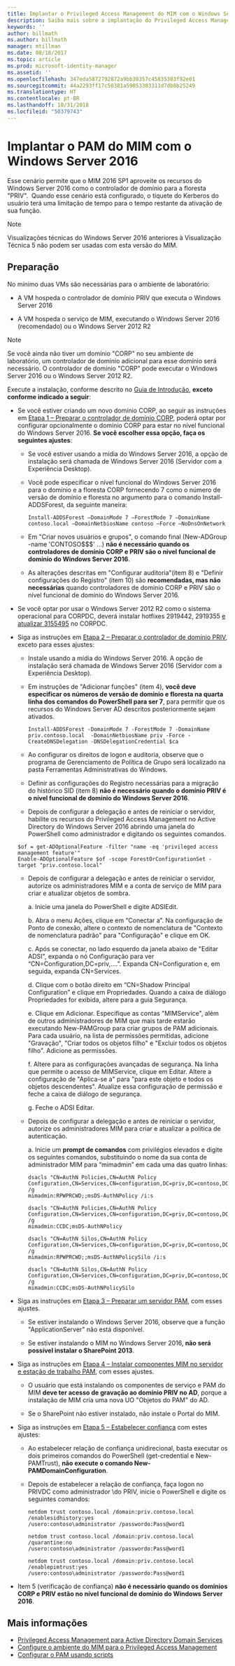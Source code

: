 ```yaml
---
title: Implantar o Privileged Access Management do MIM com o Windows Server 2016 | Microsoft Docs
description: Saiba mais sobre a implantação do Privileged Access Management com o Windows Server 2016
keywords: ''
author: billmath
ms.author: billmath
manager: mtillman
ms.date: 08/18/2017
ms.topic: article
ms.prod: microsoft-identity-manager
ms.assetid: ''
ms.openlocfilehash: 347eda5872792872a9bb30357c45835303f92e01
ms.sourcegitcommit: 44a2293ff17c50381a59053303311d7db8b25249
ms.translationtype: HT
ms.contentlocale: pt-BR
ms.lasthandoff: 10/31/2018
ms.locfileid: "50379743"
---
```

# <a name="deploy-mim-pam-with-windows-server-2016"></a>Implantar o PAM do MIM com o Windows Server 2016


Esse cenário permite que o MIM 2016 SP1 aproveite os recursos do Windows Server 2016 como o controlador de domínio para a floresta "PRIV".  Quando esse cenário está configurado, o tíquete do Kerberos do usuário terá uma limitação de tempo para o tempo restante da ativação de sua função. 

> [!Note]
> Visualizações técnicas do Windows Server 2016 anteriores à Visualização Técnica 5 não podem ser usadas com esta versão do MIM.

## <a name="preparation"></a>Preparação

No mínimo duas VMs são necessárias para o ambiente de laboratório:

-   A VM hospeda o controlador de domínio PRIV que executa o Windows Server 2016

-   A VM hospeda o serviço de MIM, executando o Windows Server 2016 (recomendado) ou o Windows Server 2012 R2

> [!NOTE]
> Se você ainda não tiver um domínio "CORP" no seu ambiente de laboratório, um controlador de domínio adicional para esse domínio será necessário. O controlador de domínio "CORP" pode executar o Windows Server 2016 ou o Windows Server 2012 R2.


Execute a instalação, conforme descrito no [Guia de Introdução](privileged-identity-management-for-active-directory-domain-services.md), **exceto conforme indicado a seguir**:

- Se você estiver criando um novo domínio CORP, ao seguir as instruções em [Etapa 1 – Preparar o controlador de domínio CORP](step-1-prepare-corp-domain.md), poderá optar por configurar opcionalmente o domínio CORP para estar no nível funcional do Windows Server 2016. **Se você escolher essa opção, faça os seguintes ajustes**:

  - Se você estiver usando a mídia do Windows Server 2016, a opção de instalação será chamada de Windows Server 2016 (Servidor com a Experiência Desktop).

  - Você pode especificar o nível funcional do Windows Server 2016 para o domínio e a floresta CORP fornecendo 7 como o número de versão de domínio e floresta no argumento para o comando Install-ADDSForest, da seguinte maneira:
    ```
    Install-ADDSForest –DomainMode 7 –ForestMode 7 –DomainName contoso.local –DomainNetbiosName contoso –Force –NoDnsOnNetwork
    ```
  - Em "Criar novos usuários e grupos", o comando final (New-ADGroup -name 'CONTOSO\$\$\$' …) **não é necessário quando os controladores de domínio CORP e PRIV são o nível funcional de domínio do Windows Server 2016**.

  - As alterações descritas em "Configurar auditoria"(item 8) e "Definir configurações do Registro" (item 10) são **recomendadas, mas não necessárias** quando controladores de domínio CORP e PRIV são o nível funcional de domínio do Windows Server 2016.

- Se você optar por usar o Windows Server 2012 R2 como o sistema operacional para CORPDC, deverá instalar hotfixes 2919442, 2919355 [e atualizar 3155495](http://support.microsoft.com/kb/3156418) no CORPDC.

- Siga as instruções em [Etapa 2 – Preparar o controlador de domínio PRIV](step-2-prepare-priv-domain-controller.md), exceto para esses ajustes:

  -   Instale usando a mídia do Windows Server 2016. A opção de instalação será chamada de Windows Server 2016 (Servidor com a Experiência Desktop).

  -   Em instruções de "Adicionar funções" (item 4), **você deve especificar os números de versão de domínio e floresta na quarta linha dos comandos do PowerShell para ser 7**, para permitir que os recursos do Windows Server AD descritos posteriormente sejam ativados.

      ```
      Install-ADDSForest -DomainMode 7 -ForestMode 7 -DomainName priv.contoso.local  -DomainNetbiosName priv -Force -CreateDNSDelegation -DNSDelegationCredential $ca
      ```  

  -   Ao configurar os direitos de logon e auditoria, observe que o programa de Gerenciamento de Política de Grupo será localizado na pasta Ferramentas Administrativas do Windows.

  -   Definir as configurações do Registro necessárias para a migração do histórico SID (item 8) **não é necessário quando o domínio PRIV é o nível funcional de domínio do Windows Server 2016**.

  -   Depois de configurar a delegação e antes de reiniciar o servidor, habilite os recursos do Privileged Access Management no Active Directory do Windows Server 2016 abrindo uma janela do PowerShell como administrador e digitando os seguintes comandos.

  ```
  $of = get-ADOptionalFeature -filter "name -eq 'privileged access management feature'"
  Enable-ADOptionalFeature $of -scope ForestOrConfigurationSet -target "priv.contoso.local"
  ```

  - Depois de configurar a delegação e antes de reiniciar o servidor, autorize os administradores MIM e a conta de serviço de MIM para criar e atualizar objetos de sombra.

    a. Inicie uma janela do PowerShell e digite ADSIEdit.

    b. Abra o menu Ações, clique em “Conectar a”. Na configuração de Ponto de conexão, altere o contexto de nomenclatura de "Contexto de nomenclatura padrão" para "Configuração" e clique em OK.

    c. Após se conectar, no lado esquerdo da janela abaixo de "Editar ADSI", expanda o nó Configuração para ver “CN=Configuration,DC=priv,....”. Expanda CN=Configuration e, em seguida, expanda CN=Services.

    d. Clique com o botão direito em “CN=Shadow Principal Configuration” e clique em Propriedades. Quando a caixa de diálogo Propriedades for exibida, altere para a guia Segurança.

    e. Clique em Adicionar. Especifique as contas "MIMService", além de outros administradores de MIM que mais tarde estarão executando New-PAMGroup para criar grupos de PAM adicionais. Para cada usuário, na lista de permissões permitidas, adicione "Gravação", "Criar todos os objetos filho" e "Excluir todos os objetos filho". Adicione as permissões.

    f. Altere para as configurações avançadas de segurança. Na linha que permite o acesso de MIMService, clique em Editar. Altere a configuração de "Aplica-se a" para "para este objeto e todos os objetos descendentes". Atualize essa configuração de permissão e feche a caixa de diálogo de segurança.

    g. Feche o ADSI Editar.

  - Depois de configurar a delegação e antes de reiniciar o servidor, autorize os administradores MIM para criar e atualizar a política de autenticação.

    a.  Inicie um **prompt de comandos** com privilégios elevados e digite os seguintes comandos, substituindo o nome da sua conta de administrador MIM para “mimadmin” em cada uma das quatro linhas:
    ```
    dsacls "CN=AuthN Policies,CN=AuthN Policy
    Configuration,CN=Services,CN=configuration,DC=priv,DC=contoso,DC=local" /g
    mimadmin:RPWPRCWD;;msDS-AuthNPolicy /i:s

    dsacls "CN=AuthN Policies,CN=AuthN Policy
    Configuration,CN=Services,CN=configuration,DC=priv,DC=contoso,DC=local" /g
    mimadmin:CCDC;msDS-AuthNPolicy

    dsacls "CN=AuthN Silos,CN=AuthN Policy
    Configuration,CN=Services,CN=configuration,DC=priv,DC=contoso,DC=local" /g
    mimadmin:RPWPRCWD;;msDS-AuthNPolicySilo /i:s

    dsacls "CN=AuthN Silos,CN=AuthN Policy
    Configuration,CN=Services,CN=configuration,DC=priv,DC=contoso,DC=local" /g
    mimadmin:CCDC;msDS-AuthNPolicySilo
    ```


- Siga as instruções em [Etapa 3 – Preparar um servidor PAM](step-3-prepare-pam-server.md), com esses ajustes.

  -   Se estiver instalando o Windows Server 2016, observe que a função "ApplicationServer" não está disponível.

  -   Se estiver instalando o MIM no Windows Server 2016, **não será possível instalar o SharePoint 2013**.

- Siga as instruções em [Etapa 4 – Instalar componentes MIM no servidor e estação de trabalho PAM](step-4-install-mim-components-on-pam-server.md), com esses ajustes.

  -   O usuário que está instalando os componentes de serviço e PAM do MIM **deve ter acesso de gravação ao domínio PRIV no AD**, porque a instalação de MIM cria uma nova UO "Objetos do PAM" do AD.

  -   Se o SharePoint não estiver instalado, não instale o Portal do MIM.

- Siga as instruções em [Etapa 5 – Estabelecer confiança](step-5-establish-trust-between-priv-corp-forests.md) com estes ajustes:

  - Ao estabelecer relação de confiança unidirecional, basta executar os dois primeiros comandos do PowerShell (get-credential e New-PAMTrust), **não execute o comando New-PAMDomainConfiguration**.

  - Depois de estabelecer a relação de confiança, faça logon no PRIVDC como administrador \\do PRIV, inicie o PowerShell e digite os seguintes comandos:
    ```
    netdom trust contoso.local /domain:priv.contoso.local /enablesidhistory:yes
    /usero:contoso\administrator /passwordo:Pass@word1

    netdom trust contoso.local /domain:priv.contoso.local /quarantine:no
    /usero:contoso\administrator /passwordo:Pass@word1  

    netdom trust contoso.local /domain:priv.contoso.local /enablepimtrust:yes
    /usero:contoso\administrator /passwordo:Pass@word1
    ```

- Item 5 (verificação de confiança) **não é necessário quando os domínios CORP e PRIV estão no nível funcional de domínio do Windows Server 2016**.

## <a name="more-information"></a>Mais informações

- [Privileged Access Management para Active Directory Domain Services](privileged-identity-management-for-active-directory-domain-services.md)
- [Configure o ambiente do MIM para o Privileged Access Management](configuring-mim-environment-for-pam.md)
- [Configurar o PAM usando scripts](sp1-pam-configure-using-scripts.md)
